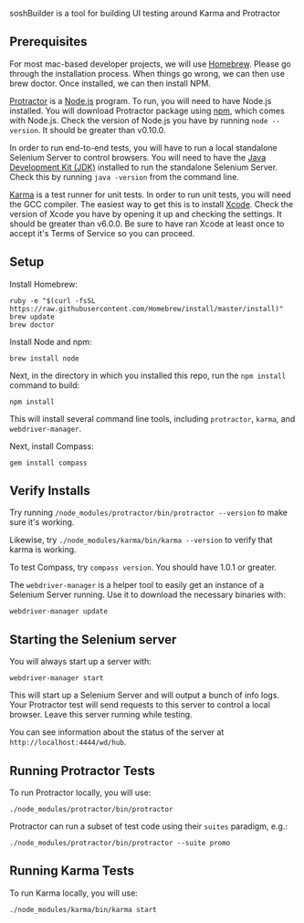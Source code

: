 soshBuilder is a tool for building UI testing around Karma and Protractor

Prerequisites
-------------

For most mac-based developer projects, we will use [Homebrew](http://brew.sh/).
Please go through the installation process. When things go wrong, we can then use brew doctor.
Once installed, we can then install NPM.

[Protractor](http://angular.github.io/protractor/#/) is a [Node.js](http://nodejs.org/) program.
To run, you will need to have Node.js installed.
You will download Protractor package using [npm](https://www.npmjs.org/), which comes with Node.js.
Check the version of Node.js you have by running `node --version`. It should be greater than v0.10.0.

In order to run end-to-end tests, you will have to run a local standalone Selenium Server to control browsers.
You will need to have the [Java Development Kit (JDK)](http://www.oracle.com/technetwork/java/javase/downloads/index.html)
installed to run the standalone Selenium Server. Check this by running `java -version` from the command line.

[Karma](http://karma-runner.github.io/0.12/index.html) is a test runner for unit tests.
In order to run unit tests, you will need the GCC compiler.
The easiest way to get this is to install [Xcode](https://developer.apple.com/xcode/downloads/).
Check the version of Xcode you have by opening it up and checking the settings. It should be greater than v6.0.0.
Be sure to have ran Xcode at least once to accept it's Terms of Service so you can proceed.


Setup
-----

Install Homebrew:

    ruby -e "$(curl -fsSL https://raw.githubusercontent.com/Homebrew/install/master/install)"
    brew update
    brew doctor

Install Node and npm:

    brew install node

Next, in the directory in which you installed this repo, run the `npm install` command to build:

    npm install

This will install several command line tools, including `protractor`, `karma`, and `webdriver-manager`.

Next, install Compass:

    gem install compass


Verify Installs
-----

Try running `/node_modules/protractor/bin/protractor --version` to make sure it's working.

Likewise, try `./node_modules/karma/bin/karma --version` to verify that karma is working.

To test Compass, try `compass version`. You should have 1.0.1 or greater.

The `webdriver-manager` is a helper tool to easily get an instance of a Selenium Server running.
Use it to download the necessary binaries with:

    webdriver-manager update


Starting the Selenium server
-----

You will always start up a server with:

    webdriver-manager start

This will start up a Selenium Server and will output a bunch of info logs.
Your Protractor test will send requests to this server to control a local browser.
Leave this server running while testing.

You can see information about the status of the server at `http://localhost:4444/wd/hub`.


Running Protractor Tests
-----

To run Protractor locally, you will use:

    ./node_modules/protractor/bin/protractor

Protractor can run a subset of test code using their `suites` paradigm, e.g.:

    ./node_modules/protractor/bin/protractor --suite promo


Running Karma Tests
-----

To run Karma locally, you will use:

    ./node_modules/karma/bin/karma start

